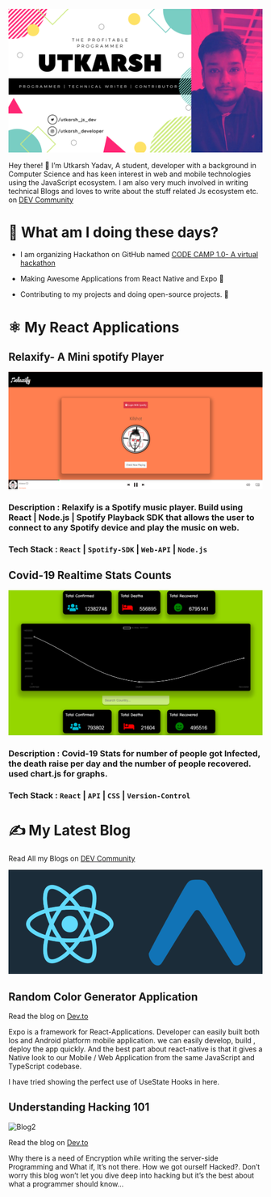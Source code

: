 ![Profile](https://github.com/Uyadav207/Uyadav207/blob/master/Assets/Banner.png)

Hey there! 👋 I’m Utkarsh Yadav, A student, developer with a background in Computer Science and has keen interest in web and mobile technologies using the JavaScript ecosystem. I am also very much involved in writing technical Blogs and loves to write about the stuff related Js ecosystem etc. on [DEV Community](https://dev.to/uyadav207)

# 📌 What am I doing these days?

- I am organizing Hackathon on GitHub named [CODE CAMP 1.0- A virtual hackathon](https://codecamphackathon.netlify.app)

- Making Awesome Applications from React Native and Expo 📱

- Contributing to my projects and doing open-source projects. 🤝

# ⚛ My React Applications

## Relaxify- A Mini spotify Player

![Relaxify](https://github.com/Uyadav207/Uyadav207/blob/master/Assets/relaxify.png)

### Description : Relaxify is a Spotify music player. Build using React | Node.js | Spotify Playback SDK that allows the user to connect to any Spotify device and play the music on web.

### Tech Stack : **`React`** | **`Spotify-SDK`** | **`Web-API`** | **`Node.js`**

## Covid-19 Realtime Stats Counts

![Covid](https://github.com/Uyadav207/Uyadav207/blob/master/Assets/covid.png)

### Description : Covid-19 Stats for number of people got Infected, the death raise per day and the number of people recovered. used chart.js for graphs.

### Tech Stack : **`React`** | **`API`** | **`CSS`** | **`Version-Control`**

# ✍ My Latest Blog

Read All my Blogs on [DEV Community](https://dev.to/uyadav207)

![Blog1](https://github.com/Uyadav207/Uyadav207/blob/master/Assets/postlatest.png)

## Random Color Generator Application

Read the blog on [Dev.to](https://dev.to/uyadav207/random-color-generator-expo-app-5g4b)

Expo is a framework for React-Applications. Developer can easily built both Ios and Android platform mobile application. we can easily develop, build , deploy the app quickly. And the best part about react-native is that it gives a Native look to our Mobile / Web Application from the same JavaScript and TypeScript codebase.

I have tried showing the perfect use of UseState Hooks in here.

## Understanding Hacking 101

![Blog2](https://res.cloudinary.com/practicaldev/image/fetch/s--zPM7c8B8--/c_imagga_scale,f_auto,fl_progressive,h_420,q_auto,w_1000/https://res.cloudinary.com/practicaldev/image/fetch/s--HayFT7dg--/c_imagga_scale%2Cf_auto%2Cfl_progressive%2Ch_420%2Cq_auto%2Cw_1000/https://dev-to-uploads.s3.amazonaws.com/i/epjvsizprthr1e5hy7j1.png)

Read the blog on [Dev.to](https://dev.to/uyadav207/understanding-hacking-101-15l8)

Why there is a need of Encryption while writing the server-side Programming and What if, It’s not there. How we got ourself Hacked?. Don’t worry this blog won’t let you dive deep into hacking but it’s the best about what a programmer should know…
